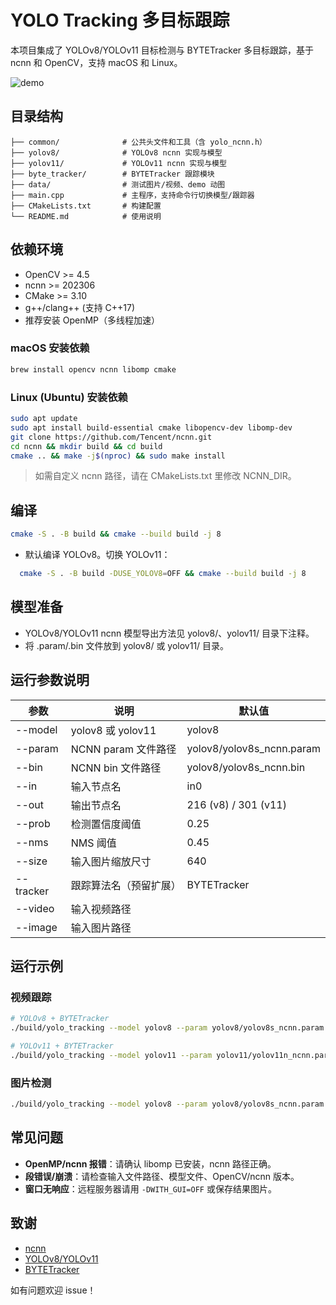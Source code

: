 # YOLO Tracking 多目标跟踪

本项目集成了 YOLOv8/YOLOv11 目标检测与 BYTETracker 多目标跟踪，基于 ncnn 和 OpenCV，支持 macOS 和 Linux。


![demo](data/gif/track.gif)


## 目录结构

```
├── common/              # 公共头文件和工具（含 yolo_ncnn.h）
├── yolov8/              # YOLOv8 ncnn 实现与模型
├── yolov11/             # YOLOv11 ncnn 实现与模型
├── byte_tracker/        # BYTETracker 跟踪模块
├── data/                # 测试图片/视频、demo 动图
├── main.cpp             # 主程序，支持命令行切换模型/跟踪器
├── CMakeLists.txt       # 构建配置
└── README.md            # 使用说明
```

## 依赖环境

- OpenCV >= 4.5
- ncnn >= 202306
- CMake >= 3.10
- g++/clang++ (支持 C++17)
- 推荐安装 OpenMP（多线程加速）

### macOS 安装依赖
```bash
brew install opencv ncnn libomp cmake
```

### Linux (Ubuntu) 安装依赖
```bash
sudo apt update
sudo apt install build-essential cmake libopencv-dev libomp-dev
git clone https://github.com/Tencent/ncnn.git
cd ncnn && mkdir build && cd build
cmake .. && make -j$(nproc) && sudo make install
```

> 如需自定义 ncnn 路径，请在 CMakeLists.txt 里修改 NCNN_DIR。

## 编译

```bash
cmake -S . -B build && cmake --build build -j 8
```

- 默认编译 YOLOv8。切换 YOLOv11：

```bash
  cmake -S . -B build -DUSE_YOLOV8=OFF && cmake --build build -j 8
```

## 模型准备

- YOLOv8/YOLOv11 ncnn 模型导出方法见 yolov8/、yolov11/ 目录下注释。
- 将 .param/.bin 文件放到 yolov8/ 或 yolov11/ 目录。

## 运行参数说明

| 参数         | 说明                       | 默认值                        |
|--------------|----------------------------|-------------------------------|
| --model      | yolov8 或 yolov11          | yolov8                        |
| --param      | NCNN param 文件路径        | yolov8/yolov8s_ncnn.param     |
| --bin        | NCNN bin 文件路径          | yolov8/yolov8s_ncnn.bin       |
| --in         | 输入节点名                 | in0                           |
| --out        | 输出节点名                 | 216 (v8) / 301 (v11)          |
| --prob       | 检测置信度阈值             | 0.25                          |
| --nms        | NMS 阈值                   | 0.45                          |
| --size       | 输入图片缩放尺寸           | 640                           |
| --tracker    | 跟踪算法名（预留扩展）     | BYTETracker                   |
| --video      | 输入视频路径               |                               |
| --image      | 输入图片路径               |                               |

## 运行示例

### 视频跟踪
```bash
# YOLOv8 + BYTETracker
./build/yolo_tracking --model yolov8 --param yolov8/yolov8s_ncnn.param --bin yolov8/yolov8s_ncnn.bin --out 216 --video data/video/track2.mp4

# YOLOv11 + BYTETracker
./build/yolo_tracking --model yolov11 --param yolov11/yolov11n_ncnn.param --bin yolov11/yolov11n_ncnn.bin --out 301 --video data/video/track2.mp4
```

### 图片检测
```bash
./build/yolo_tracking --model yolov8 --param yolov8/yolov8s_ncnn.param --bin yolov8/yolov8s_ncnn.bin --out 216 --image data/xxx.jpg
```

## 常见问题
- **OpenMP/ncnn 报错**：请确认 libomp 已安装，ncnn 路径正确。
- **段错误/崩溃**：请检查输入文件路径、模型文件、OpenCV/ncnn 版本。
- **窗口无响应**：远程服务器请用 `-DWITH_GUI=OFF` 或保存结果图片。



## 致谢
- [ncnn](https://github.com/Tencent/ncnn)
- [YOLOv8/YOLOv11](https://github.com/ultralytics/ultralytics)
- [BYTETracker](https://github.com/ifzhang/ByteTrack)


如有问题欢迎 issue！ 